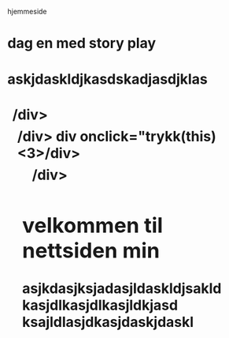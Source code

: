 <htlm> 
 <head>
  
 hjemmeside
  <title>hei å hå </title>
  <h1> dag en med story play <h1/>


<style>
div {
 color black;
 background color blue;
 padding:10px;
 margin🔢;
 borde:4px
 width: 20px;
 height:30px;
 float:left; 
 }

 div.firstpålinja}
 clear:left;
</style>

 <p> askjdaskldjkasdskadjasdjklas

<body>
  <div onclick="trykk(this)<7>/div>
   <div onclick="trykk(this)<1>/div>
   <div onclick="trykk(this)<2>/div>
    
   <div class_"førstpålinja"onclick="trykk(this)<5>/div>
   <div onclick="trykk(this)<>/div>
   div onclick="trykk(this)<3>/div>
    
   <div div class_"førstpålinja"onclick="trykk(this)<8>/div>
   <div onclick="trykk(this)<4>/div>
    <div onclick="trykk(this)<6>/div>

  
  <script>
   function trykk (tagelemt) [
    tagelement. innerhtlm='x';
    document.getelementbyld(overskrift').innerhtlm='du har trykket'+teller+'ganger';
 
   
   <h1 class="selected">
   
  </div>

 <h2>velkommen til nettsiden min   </h2>
 <p></p> asjkdasjksjadasjldaskldjsakld
 kasjdlkasjdlkasjldkjasd
ksajldlasjdkasjdaskjdaskl <p/>


</body>
